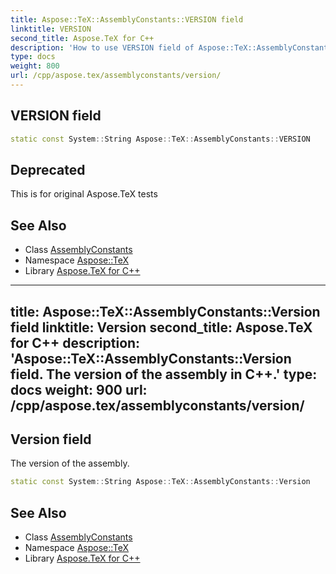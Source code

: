 ```yaml
---
title: Aspose::TeX::AssemblyConstants::VERSION field
linktitle: VERSION
second_title: Aspose.TeX for C++
description: 'How to use VERSION field of Aspose::TeX::AssemblyConstants class in C++.'
type: docs
weight: 800
url: /cpp/aspose.tex/assemblyconstants/version/
---
```

## VERSION field




```cpp
static const System::String Aspose::TeX::AssemblyConstants::VERSION
```


## Deprecated
This is for original Aspose.TeX tests 

## See Also

* Class [AssemblyConstants](../)
* Namespace [Aspose::TeX](../../)
* Library [Aspose.TeX for C++](../../../)
---
title: Aspose::TeX::AssemblyConstants::Version field
linktitle: Version
second_title: Aspose.TeX for C++
description: 'Aspose::TeX::AssemblyConstants::Version field. The version of the assembly in C++.'
type: docs
weight: 900
url: /cpp/aspose.tex/assemblyconstants/version/
---
## Version field


The version of the assembly.

```cpp
static const System::String Aspose::TeX::AssemblyConstants::Version
```

## See Also

* Class [AssemblyConstants](../)
* Namespace [Aspose::TeX](../../)
* Library [Aspose.TeX for C++](../../../)
